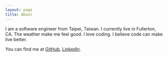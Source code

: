 ```yaml
---
layout: page
title: About
---
```


I am a software engineer from Taipei, Taiwan. I currently live in Fullerton, CA. The weather make me feel good. I love coding. I believe code can make live better.

You can find me at [GitHub](http://github.com/tacoring), [LinkedIn](http://uk.linkedin.com/in/changche).